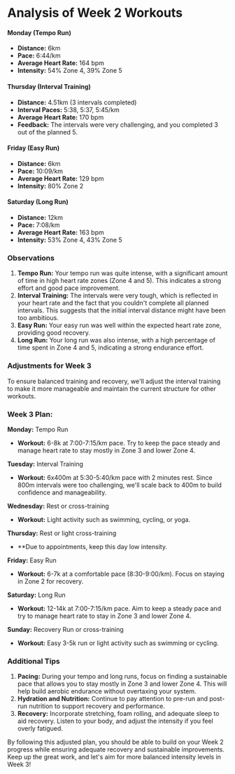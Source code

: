 # Analysis of Week 2 Workouts

#### Monday (Tempo Run)
- **Distance:** 6km
- **Pace:** 6:44/km
- **Average Heart Rate:** 164 bpm
- **Intensity:** 54% Zone 4, 39% Zone 5

#### Thursday (Interval Training)
- **Distance:** 4.51km (3 intervals completed)
- **Interval Paces:** 5:38, 5:37, 5:45/km
- **Average Heart Rate:** 170 bpm
- **Feedback:** The intervals were very challenging, and you completed 3 out of the planned 5.

#### Friday (Easy Run)
- **Distance:** 6km
- **Pace:** 10:09/km
- **Average Heart Rate:** 129 bpm
- **Intensity:** 80% Zone 2

#### Saturday (Long Run)
- **Distance:** 12km
- **Pace:** 7:08/km
- **Average Heart Rate:** 163 bpm
- **Intensity:** 53% Zone 4, 43% Zone 5

### Observations
1. **Tempo Run:** Your tempo run was quite intense, with a significant amount of time in high heart rate zones (Zone 4 and 5). This indicates a strong effort and good pace improvement.
2. **Interval Training:** The intervals were very tough, which is reflected in your heart rate and the fact that you couldn't complete all planned intervals. This suggests that the initial interval distance might have been too ambitious.
3. **Easy Run:** Your easy run was well within the expected heart rate zone, providing good recovery.
4. **Long Run:** Your long run was also intense, with a high percentage of time spent in Zone 4 and 5, indicating a strong endurance effort.

### Adjustments for Week 3
To ensure balanced training and recovery, we'll adjust the interval training to make it more manageable and maintain the current structure for other workouts.

### Week 3 Plan:
**Monday:** Tempo Run
- **Workout:** 6-8k at 7:00-7:15/km pace. Try to keep the pace steady and manage heart rate to stay mostly in Zone 3 and lower Zone 4.

**Tuesday:** Interval Training
- **Workout:** 6x400m at 5:30-5:40/km pace with 2 minutes rest. Since 800m intervals were too challenging, we'll scale back to 400m to build confidence and manageability.

**Wednesday:** Rest or cross-training
- **Workout:** Light activity such as swimming, cycling, or yoga.

**Thursday:** Rest or light cross-training
- **Due to appointments, keep this day low intensity.

**Friday:** Easy Run
- **Workout:** 6-7k at a comfortable pace (8:30-9:00/km). Focus on staying in Zone 2 for recovery.

**Saturday:** Long Run
- **Workout:** 12-14k at 7:00-7:15/km pace. Aim to keep a steady pace and try to manage heart rate to stay in Zone 3 and lower Zone 4.

**Sunday:** Recovery Run or cross-training
- **Workout:** Easy 3-5k run or light activity such as swimming or cycling.

### Additional Tips
1. **Pacing:** During your tempo and long runs, focus on finding a sustainable pace that allows you to stay mostly in Zone 3 and lower Zone 4. This will help build aerobic endurance without overtaxing your system.
2. **Hydration and Nutrition:** Continue to pay attention to pre-run and post-run nutrition to support recovery and performance.
3. **Recovery:** Incorporate stretching, foam rolling, and adequate sleep to aid recovery. Listen to your body, and adjust the intensity if you feel overly fatigued.

By following this adjusted plan, you should be able to build on your Week 2 progress while ensuring adequate recovery and sustainable improvements. Keep up the great work, and let's aim for more balanced intensity levels in Week 3!